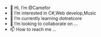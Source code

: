 - 👋 Hi, I’m @Camefor
- 👀 I’m interested in C#,Web develop,Music
- 🌱 I’m currently learning dotnetcore
- 💞️ I’m looking to collaborate on ...
- 📫 How to reach me ...

<!---
Camefor/Camefor is a ✨ special ✨ repository because its `README.md` (this file) appears on your GitHub profile.
You can click the Preview link to take a look at your changes.
--->
